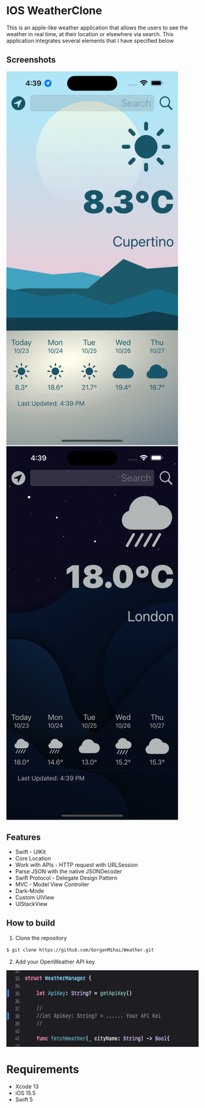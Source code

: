 IOS WeatherClone 
==========================
This is an apple-like weather application that allows the users to see the weather in real time, at their location or elsewhere via search. This application integrates several elements that I have specified below

## Screenshots
<img src="./Img/Day.png" width = 450 style="padding-right:25" > <img src="./Img/Night.png" width = 450 >

## Features
* Swift - UIKit
* Core Location
* Work with APIs - HTTP request with URLSession
* Parse JSON with the native JSONDecoder
* Swift Protocol - Delegate Design Pattern  
* MVC - Model View Controller
* Dark-Mode
* Custom UIView
* UIStackView 

## How to build

1) Clone the repository

```bash
$ git clone https://github.com/GorganMihai/Weather.git
```

2) Add your OpenWeather API key
<img src="./Img/ApiKey.png" height = 200 >


# Requirements 

* Xcode 13
* iOS 15.5
* Swift 5

